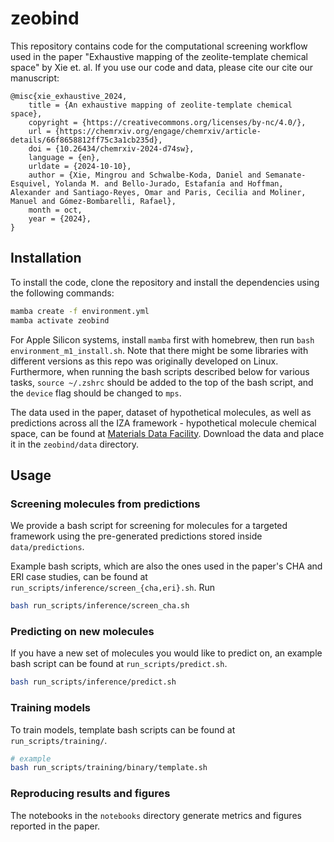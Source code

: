 # zeobind

This repository contains code for the computational screening workflow used in the paper "Exhaustive mapping of the zeolite-template chemical space" by Xie et. al. If you use our code and data, please cite our cite our manuscript: 

```
@misc{xie_exhaustive_2024,
	title = {An exhaustive mapping of zeolite-template chemical space},
	copyright = {https://creativecommons.org/licenses/by-nc/4.0/},
	url = {https://chemrxiv.org/engage/chemrxiv/article-details/66f8658812ff75c3a1cb235d},
	doi = {10.26434/chemrxiv-2024-d74sw},
	language = {en},
	urldate = {2024-10-10},
	author = {Xie, Mingrou and Schwalbe-Koda, Daniel and Semanate-Esquivel, Yolanda M. and Bello-Jurado, Estafanía and Hoffman, Alexander and Santiago-Reyes, Omar and Paris, Cecilia and Moliner, Manuel and Gómez-Bombarelli, Rafael},
	month = oct,
	year = {2024},
}
```

## Installation

To install the code, clone the repository and install the dependencies using the following commands:

```bash
mamba create -f environment.yml
mamba activate zeobind
```

For Apple Silicon systems, install `mamba` first with homebrew, then run `bash environment_m1_install.sh`. Note that there might be some libraries with different versions as this repo was originally developed on Linux. Furthermore, when running the bash scripts described below for various tasks, `source ~/.zshrc` should be added to the top of the bash script, and the `device` flag should be changed to `mps`.

The data used in the paper, dataset of hypothetical molecules, as well as predictions across all the IZA framework - hypothetical molecule chemical space, can be found at [Materials Data Facility](https://materialsdatafacility.org/detail/2cd2e3f3-12d3-4cd9-8ef0-efd91c0f8e3a-1.0?type=dataset). Download the data and place it in the `zeobind/data` directory.

## Usage 


### Screening molecules from predictions 

We provide a bash script for screening for molecules for a targeted framework using the pre-generated predictions stored inside `data/predictions`. 

Example bash scripts, which are also the ones used in the paper's CHA and ERI case studies, can be found at `run_scripts/inference/screen_{cha,eri}.sh`. Run

```bash
bash run_scripts/inference/screen_cha.sh
```

### Predicting on new molecules

If you have a new set of molecules you would like to predict on, an example bash script can be found at `run_scripts/predict.sh`.

```bash
bash run_scripts/inference/predict.sh
```


### Training models 

To train models, template bash scripts can be found at `run_scripts/training/`.

```bash
# example
bash run_scripts/training/binary/template.sh
```

### Reproducing results and figures 

The notebooks in the `notebooks` directory generate metrics and figures reported in the paper. 